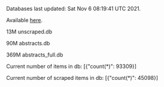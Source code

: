 Databases last updated: Sat Nov  6 08:19:41 UTC 2021. 

Available [here](https://github.com/cbeauhilton/ash-db/releases).

13M	unscraped.db

90M	abstracts.db

369M	abstracts_full.db

Current number of items in db:
[{"count(*)": 93309}]

Current number of scraped items in db:
[{"count(*)": 45098}]
